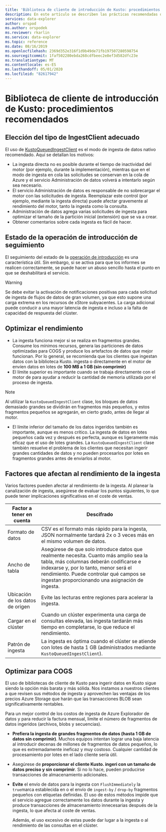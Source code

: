 ```yaml
---
title: 'Biblioteca de cliente de introducción de Kusto: procedimientos recomendados: Azure Explorador de datos | Microsoft Docs'
description: En este artículo se describen las prácticas recomendadas de la biblioteca de cliente de Kusto ingesta en Azure Explorador de datos.
services: data-explorer
author: orspod
ms.author: orspodek
ms.reviewer: rkarlin
ms.service: data-explorer
ms.topic: reference
ms.date: 08/16/2019
ms.openlocfilehash: 2369d352e316f1d9b49de71fb197507280598754
ms.sourcegitcommit: 1faf502280ebda268cdfbeec2e8ef3d582dfc23e
ms.translationtype: MT
ms.contentlocale: es-ES
ms.lasthandoff: 05/01/2020
ms.locfileid: "82617942"
---
```

# <a name="kusto-ingest-client-library---best-practices"></a>Biblioteca de cliente de introducción de Kusto: procedimientos recomendados

## <a name="choosing-the-right-ingestclient-flavor"></a>Elección del tipo de IngestClient adecuado

El uso de [KustoQueuedIngestClient](kusto-ingest-client-reference.md#interface-ikustoqueuedingestclient) es el modo de ingesta de datos nativo recomendado. Aquí se detallan los motivos:
* La ingesta directa no es posible durante el tiempo de inactividad del motor (por ejemplo, durante la implementación), mientras que en el modo de ingesta en cola las solicitudes se conservan en la cola de Azure y el servicio Administración de datos volverá a intentarlo según sea necesario.
* El servicio Administración de datos es responsable de no sobrecargar el motor con las solicitudes de ingesta. Reemplazar este control (por ejemplo, mediante la ingesta directa) puede afectar gravemente al rendimiento del motor, tanto la ingesta como la consulta.
* Administración de datos agrega varias solicitudes de ingesta para optimizar el tamaño de la partición inicial (extensión) que se va a crear.
* Obtener comentarios sobre cada ingesta es fácil de hacer.

## <a name="tracking-ingest-operation-status"></a>Estado de la operación de introducción de seguimiento

El seguimiento del estado de la [operación de introducción](kusto-ingest-client-status.md#tracking-ingestion-status-kustoqueuedingestclient) es una característica útil. Sin embargo, si se activa para que los informes se realicen correctamente, se puede hacer un abuso sencillo hasta el punto en que se deshabilitará el servicio.

> [!WARNING]
> Se debe evitar la activación de notificaciones positivas para cada solicitud de ingesta de flujos de datos de gran volumen, ya que esto supone una carga extrema en los recursos de xStore subyacentes. La carga adicional puede conducir a una mayor latencia de ingesta e incluso a la falta de capacidad de respuesta del clúster.

## <a name="optimizing-for-throughput"></a>Optimizar el rendimiento

* La ingesta funciona mejor si se realiza en fragmentos grandes. Consume los mínimos recursos, genera las particiones de datos optimizadas para COGS y produce los artefactos de datos que mejor funcionan. Por lo general, se recomienda que los clientes que ingestan datos con la biblioteca Kusto. ingesta o directamente en el motor de envíen datos en lotes de **100 MB a 1 GB (sin comprimir)**
* El límite superior es importante cuando se trabaja directamente con el motor de para ayudar a reducir la cantidad de memoria utilizada por el proceso de ingesta. 

> [!NOTE]
> Al utilizar la `KustoQueuedIngestClient` clase, los bloques de datos demasiado grandes se dividirán en fragmentos más pequeños, y estos fragmentos pequeños se agregarán, en cierto grado, antes de llegar al motor.

* El límite inferior del tamaño de los datos ingeridos también es importante, aunque es menos crítico. La ingesta de datos en lotes pequeños cada vez y después es perfecta, aunque es ligeramente más eficaz que el uso de lotes grandes. La `KustoQueuedIngestClient` clase también resuelve el problema de los clientes que necesitan ingerir grandes cantidades de datos y no pueden procesarlos por lotes en fragmentos grandes antes de enviarlos al motor.

## <a name="factors-impacting-ingestion-throughput"></a>Factores que afectan al rendimiento de la ingesta

Varios factores pueden afectar al rendimiento de la ingesta. Al planear la canalización de ingesta, asegúrese de evaluar los puntos siguientes, lo que puede tener implicaciones significativas en el coste de ventas.

| Factor a tener en cuenta |  Descifrado                                                                                               |
|--------------------------|-----------------------------------------------------------------------------------------------------------|
| Formato de datos              | CSV es el formato más rápido para la ingesta, JSON normalmente tardará 2x o 3 veces más en el mismo volumen de datos.|
| Ancho de tabla              | Asegúrese de que solo introduce datos que realmente necesita. Cuanto más amplio sea la tabla, más columnas deberán codificarse e indexarse y, por lo tanto, menor será el rendimiento. Puede controlar qué campos se ingestan proporcionando una asignación de ingesta.|
| Ubicación de los datos de origen     | Evite las lecturas entre regiones para acelerar la ingesta.                                                       |
| Cargar en el clúster      | Cuando un clúster experimenta una carga de consultas elevada, las ingesta tardarán más tiempo en completarse, lo que reduce el rendimiento.|
| Patrón de ingesta        | La ingesta es óptima cuando el clúster se atiende con lotes de hasta 1 GB (administrados mediante `KustoQueuedIngestClient`). |

## <a name="optimizing-for-cogs"></a>Optimizar para COGS

El uso de bibliotecas de cliente de Kusto para ingerir datos en Kusto sigue siendo la opción más barata y más sólida. Nos instamos a nuestros clientes a que revisen sus métodos de ingesta y aprovechen las ventajas de los precios Azure Storage que harán que las transacciones BLOB sean significativamente rentables.

Para un mejor control de los costos de ingesta de Azure Explorador de datos y para reducir la factura mensual, limite el número de fragmentos de datos ingeridos (archivos, blobs y secuencias).

* **Prefiera la ingesta de grandes fragmentos de datos (hasta 1 GB de datos sin comprimir)**. 
    Muchos equipos intentan lograr una baja latencia al introducir decenas de millones de fragmentos de datos pequeños, lo que es extremadamente ineficaz y muy costoso. Cualquier cantidad de procesamiento por lotes en el lado cliente sería útil. 
* Asegúrese de **proporcionar el cliente Kusto. ingeri con un tamaño de datos preciso y sin comprimir**.
    Si no lo hace, pueden producirse transacciones de almacenamiento adicionales.
* **Evite** el envío de datos para la ingesta con `FlushImmediately` la `true`marca establecida en o el envío de `ingest-by` / `drop-by` fragmentos pequeños con etiquetas definidas.
    El uso de estos métodos impide que el servicio agregue correctamente los datos durante la ingesta y produce transacciones de almacenamiento innecesarias después de la ingesta, lo que afecta al coste de ventas.
    
    Además, el uso excesivo de estas puede dar lugar a la ingesta o al rendimiento de las consultas en el clúster.
    
